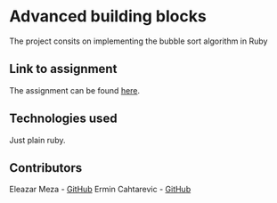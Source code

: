 # Advanced building blocks
The project consits on implementing the bubble sort algorithm in Ruby

## Link to assignment

The assignment can be found [here](https://www.theodinproject.com/courses/ruby-programming/lessons/advanced-building-blocks).

## Technologies used

Just plain ruby.

## Contributors

Eleazar Meza - [GitHub](https://github.com/elshaka)
Ermin Cahtarevic - [GitHub](https://github.com/ermin-cahtarevic)
